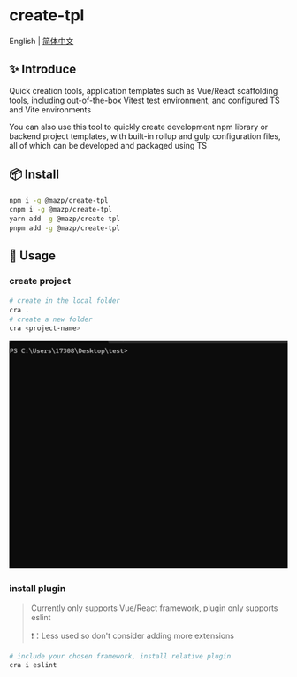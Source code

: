 # create-tpl

English | [简体中文](./README-zh.md)

## ✨ Introduce

Quick creation tools, application templates such as Vue/React scaffolding tools, including out-of-the-box Vitest test environment, and configured TS and Vite environments

You can also use this tool to quickly create development npm library or backend project templates, with built-in rollup and gulp configuration files, all of which can be developed and packaged using TS



## 📦 Install

```bash
npm i -g @mazp/create-tpl
cnpm i -g @mazp/create-tpl
yarn add -g @mazp/create-tpl
pnpm add -g @mazp/create-tpl
```



## 🔨 Usage

### create project

```bash
# create in the local folder
cra .
# create a new folder
cra <project-name>
```

![usage](assets/README.assets/usage.gif)

### install plugin

>   Currently only supports Vue/React framework, plugin  only supports eslint
>
>   ❗：Less used so don't consider adding more extensions

```bash
# include your chosen framework, install relative plugin
cra i eslint
```





